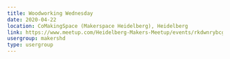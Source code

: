 ```yaml
---
title: Woodworking Wednesday
date: 2020-04-22
location: CoMakingSpace (Makerspace Heidelberg), Heidelberg
link: https://www.meetup.com/Heidelberg-Makers-Meetup/events/rkdwnrybcgbdc/
usergroup: makershd
type: usergroup
---
```

